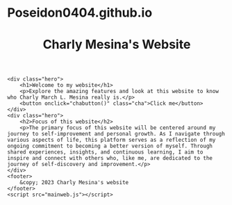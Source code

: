 # Poseidon0404.github.io


<!DOCTYPE html>
<html lang="en">
<head>
    <meta charset="UTF-8">
    <meta name="viewport" content="width=device-width, initial-scale=1.0">
    <meta name="description" content="Website">
    <meta name="author" content="Charly March L. Mesina">
    <title>Charly Mesina Website</title>
    <link rel="stylesheet" type="text/css" href="mainweb.css">
</head>
<body>
    <header>
        <h1>Charly Mesina's Website</h1>  
    </header>
    
    <div class="hero">
        <h1>Welcome to my website</h1>
        <p>Explore the amazing features and look at this website to know who Charly March L. Mesina really is.</p>
        <button onclick="chabutton()" class="cha">Click me</button>
    </div>
    <div class="hero">
        <h2>Focus of this website</h2>
        <p>The primary focus of this website will be centered around my journey to self-improvement and personal growth. As I navigate through various aspects of life, this platform serves as a reflection of my ongoing commitment to becoming a better version of myself. Through shared experiences, insights, and continuous learning, I aim to inspire and connect with others who, like me, are dedicated to the journey of self-discovery and improvement.</p>
    </div>
    <footer>
        &copy; 2023 Charly Mesina's website
    </footer>
    <script src="mainweb.js"></script>
</body>
</html>

